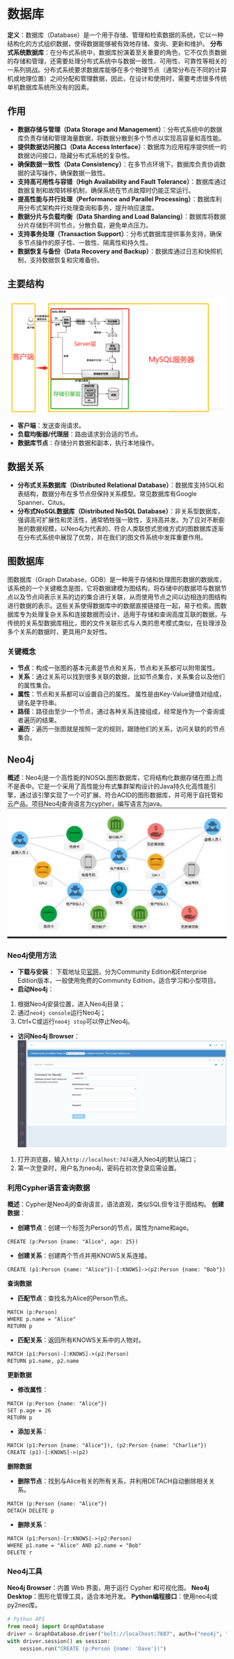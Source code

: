 # 数据库
**定义**：数据库（Database）是一个用于存储、管理和检索数据的系统，它以一种结构化的方式组织数据，使得数据能够被有效地存储、查询、更新和维护。
**分布式系统数据库**：在分布式系统中，数据库扮演着至关重要的角色，它不仅负责数据的存储和管理，还需要处理分布式系统中与数据一致性、可用性、可靠性等相关的一系列挑战。分布式系统要求数据库能够在多个物理节点（通常分布在不同的计算机或地理位置）之间分配和管理数据，因此，在设计和使用时，需要考虑很多传统单机数据库系统所没有的因素。
## 作用
- **数据存储与管理（Data Storage and Management）**：分布式系统中的数据库负责存储和管理海量数据，将数据分散到多个节点以实现高容量和高性能。
- **提供数据访问接口（Data Access Interface）**：数据库为应用程序提供统一的数据访问接口，隐藏分布式系统的复杂性。
- **确保数据一致性（Data Consistency）**：在多节点环境下，数据库负责协调数据的读写操作，确保数据一致性。
- **支持高可用性与容错（High Availability and Fault Tolerance）**：数据库通过数据复制和故障转移机制，确保系统在节点故障时仍能正常运行。
- **提高性能与并行处理（Performance and Parallel Processing）**：数据库利用分布式架构并行处理查询和事务，提升响应速度。
- **数据分片与负载均衡（Data Sharding and Load Balancing）**：数据库将数据分片存储到不同节点，分散负载，避免单点压力。
- **支持事务处理（Transaction Support）**：分布式数据库提供事务支持，确保多节点操作的原子性、一致性、隔离性和持久性。
- **数据恢复与备份（Data Recovery and Backup）**：数据库通过日志和快照机制，支持数据恢复和灾难备份。
## 主要结构
![MySQL数据库模块图示](pics/MySQL_Principle.png)
- **客户端**：发送查询请求。
- **负载均衡器/代理层**：路由请求到合适的节点。
- **数据库节点**：存储分片数据和副本，执行本地操作。
## 数据关系
- **分布式关系数据库（Distributed Relational Database）**：数据库支持SQL和表结构，数据分布在多节点但保持关系模型。常见数据库有Google Spanner、Citus。
- **分布式NoSQL数据库（Distributed NoSQL Database）**：非关系型数据库，强调高可扩展性和灵活性，通常牺牲强一致性，支持高并发。为了应对不断膨胀的数据规模，以Neo4j为代表的、符合人类联想式思维方式的图数据库逐渐在分布式系统中展现了优势，并在我们的图文件系统中发挥重要作用。
## 图数据库
图数据库（Graph Database，GDB）是一种用于存储和处理图形数据的数据库，该系统的一个关键概念是图，它将数据建模为图结构，将存储中的数据项与数据节点以及节点间表示关系的边的集合进行关联，从而使用节点之间以边相连的图结构进行数据的表示。这些关系使得数据库中的数据直接链接在一起，易于检索。图数据库专为处理复杂关系和连接数据而设计，适用于存储和查询高度互联的数据，与传统的关系型数据库相比，图的文件关联形式与人类的思考模式类似，在处理涉及多个关系的数据时，更具用户友好性。
### 关键概念
- **节点**：构成一张图的基本元素是节点和关系，节点和关系都可以附带属性。
- **关系**：通过关系可以找到很多关联的数据，比如节点集合，关系集合以及他们的属性集合。
- **属性**：节点和关系都可以设置自己的属性。 属性是由Key-Value键值对组成，键名是字符串。
- **路径**：路径由至少一个节点，通过各种关系连接组成，经常是作为一个查询或者遍历的结果。
- **遍历**：遍历一张图就是按照一定的规则，跟随他们的关系，访问关联的的节点集合。
## Neo4j
**概述**：Neo4j是一个高性能的NOSQL图形数据库，它将结构化数据存储在图上而不是表中。它是一个采用了高性能分布式集群架构设计的Java持久化高性能引擎，通过该引擎实现了一个可扩展、符合ACID的图形数据库，并可用于自托管和云产品。项目Neo4j查询语言为cypher，编写语言为java。
![Neo4j的图结构数据存储图示](pics/Neo4j_Structure.png)
### Neo4j使用方法
- **下载与安装**：
下载地址见[官网](https://neo4j.com/download/)，分为Community Edition和Enterprise Edition版本，一般使用免费的Community Edition，适合学习和小型项目。
- **启动Neo4j**：
1. 根据Neo4j安装位置，进入Neo4j目录；
2. 通过```neo4j console```运行Neo4j；
3. Ctrl+C或运行```neo4j stop```可以停止Neo4j。
- **访问Neo4j Browser**：
![Neo4j Browser图示](pics/Neo4j_Browser.png)
1. 打开浏览器，输入```http://localhost:7474```进入Neo4j的默认端口；
2. 第一次登录时，用户名为neo4j，密码在初次登录后需设置。
### 利用Cypher语言查询数据
**概述**：Cypher是Neo4j的查询语言，语法直观，类似SQL但专注于图结构。
**创建数据**：
- **创建节点**：创建一个标签为Person的节点，属性为name和age。
```cypher
CREATE (p:Person {name: "Alice", age: 25})
```
- **创建关系**：创建两个节点并用KNOWS关系连接。
```cypher
CREATE (p1:Person {name: "Alice"})-[:KNOWS]->(p2:Person {name: "Bob"})
```
**查询数据**
- **匹配节点**：查找名为Alice的Person节点。
```cypher
MATCH (p:Person)
WHERE p.name = "Alice"
RETURN p
```
- **匹配关系**：返回所有KNOWS关系中的人物对。
```cypher
MATCH (p1:Person)-[:KNOWS]->(p2:Person)
RETURN p1.name, p2.name
```
**更新数据**
- **修改属性**：
```cypher
MATCH (p:Person {name: "Alice"})
SET p.age = 26
RETURN p
```
- **添加关系**：
```cypher
MATCH (p1:Person {name: "Alice"}), (p2:Person {name: "Charlie"})
CREATE (p1)-[:KNOWS]->(p2)
```
**删除数据**
- **删除节点**：找到与Alice有关的所有关系，并利用DETACH自动删除相关关系。
```cypher
MATCH (p:Person {name: "Alice"})
DETACH DELETE p
```
- **删除关系**：
```cypher
MATCH (p1:Person)-[r:KNOWS]->(p2:Person)
WHERE p1.name = "Alice" AND p2.name = "Bob"
DELETE r
```
### Neo4j工具
**Neo4j Browser**：内置 Web 界面，用于运行 Cypher 和可视化图。
**Neo4j Desktop**：图形化管理工具，适合本地开发。
**Python编程接口**：使用neo4j或py2neo库。
```python
# Python API
from neo4j import GraphDatabase
driver = GraphDatabase.driver("bolt://localhost:7687", auth=("neo4j", "password"))
with driver.session() as session:
    session.run("CREATE (p:Person {name: 'Dave'})")
```